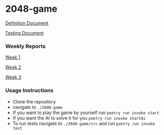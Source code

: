 # 2048-game

[Definition Document](./Definition.md)

[Testing Document](./testingDocument.md)

### Weekly Reports

[Week 1](./weeklyReports/week_1_report.md)

[Week 2](./weeklyReports/week_2_report.md)

[Week 3](./weeklyReports/week_3_report.md)


### Usage Instructions

* Clone the repository
* navigate to `./2048-game`
* If you want to play the game by yourself run `poetry run invoke start`
* If you want the AI to solve it for you `poetry run invoke startAi`
* To run tests navigate to `./2048-game/src` and run `poetry run invoke test`